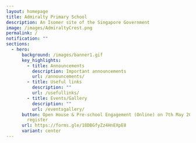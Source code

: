 ```yaml
---
layout: homepage
title: Admiralty Primary School
description: An Isomer site of the Singapore Government
image: /images/AdmiraltyCrest.png
permalink: /
notification: ""
sections:
  - hero:
      background: /images/banner1.gif
      key_highlights:
        - title: Announcements
          description: Important announcements
          url: /announcements/
        - title: Useful links
          description: ""
          url: /usefullinks/
        - title: Events/Gallery
          description: ""
          url: /eventsgallery/
      button: Open House & Pre-school Engagement (Online) on 7th May 2024 click to
        register
      url: https://forms.gle/18DBGfyZz4HnEXpE8
      variant: center
---
```

